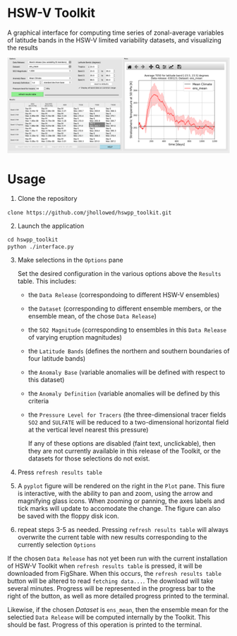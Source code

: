 # HSW-V Toolkit

A graphical interface for computing time series of zonal-average variables of latitude bands in the HSW-V limited variability datasets, and visualizing the results

![demo_screenshot](demo.png)

# Usage

1. Clone the repository
   
`clone https://github.com/jhollowed/hswpp_toolkit.git`
   
2. Launch the application

```
cd hswpp_toolkit
python ./interface.py
```

3. Make selections in the `Options` pane

   Set the desired configuration in the various options above the `Results` table. This includes:

   - the `Data Release` (correspondoing to different HSW-V ensembles)
   - the `Dataset` (corresponding to different ensemble members, or the ensemble mean, of the chose `Data Release`)
   - the `SO2 Magnitude` (corresponding to ensembles in this `Data Release` of varying eruption magnitudes)
   - the `Latitude Bands` (defines the northern and southern boundaries of four latitude bands)
   - the `Anomaly Base` (variable anomalies will be defined with respect to this dataset)
   - the `Anomaly Definition` (variable anomalies will be defined by this criteria
   - the `Pressure Level for Tracers` (the three-dimensional tracer fields `SO2` and `SULFATE` will be reduced to a two-dimensional horizontal field at the vertical level nearest this pressure)
  
     If any of these options are disabled (faint text, unclickable), then they are not currently available in this release of the Toolkit, or the datasets for those selections do not exist.
  
4. Press `refresh results table`

5. A `pyplot` figure will be rendered on the right in the `Plot` pane. This fiure is interactive, with the ability to pan and zoom, using the arrow and magnifying glass icons. When zooming or panning, the axes labels and tick marks will update to accomodate the change. The figure can also be saved with the floppy disk icon.

6. repeat steps 3-5 as needed. Pressing `refresh results table` will always overwrite the current table with new results corresponding to the currently selection `Options`

If the chosen `Data Release` has not yet been run with the current installation of HSW-V Toolkit when `refresh results table` is pressed, it will be downloaded from FigShare. When this occurs, the `refresh results table` button will be altered to read `fetching data...`. The download will take several minutes. Progress will be represented in the progress bar to the right of the button, as well as more detailed progress printed to the terminal.

Likewise, if the chosen *Dataset* is `ens_mean`, then the ensemble mean for the selectied `Data Release` will be computed internally by the Toolkit. This should be fast. Progress of this operation is printed to the terminal.
